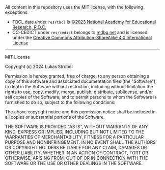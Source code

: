 All content in this repository uses the MIT license, with the following exceptions:
- TBCL data under `res/tbcl` is [©2023 National Academy for Educational Research, R.O.C.](https://coct.naer.edu.tw/page.jsp?ID=41)
- CC-CEDICT under `res/cedict` belongs to [mdbg.net](https://www.mdbg.net/chinese/dictionary?page=cedict) and is licensed under the [Creative Commons Attribution-ShareAlike 4.0 International License](https://creativecommons.org/licenses/by-sa/4.0/)

---

MIT License

Copyright (c) 2024 Lukas Strobel

Permission is hereby granted, free of charge, to any person obtaining a copy
of this software and associated documentation files (the "Software"), to deal
in the Software without restriction, including without limitation the rights
to use, copy, modify, merge, publish, distribute, sublicense, and/or sell
copies of the Software, and to permit persons to whom the Software is
furnished to do so, subject to the following conditions:

The above copyright notice and this permission notice shall be included in all
copies or substantial portions of the Software.

THE SOFTWARE IS PROVIDED "AS IS", WITHOUT WARRANTY OF ANY KIND, EXPRESS OR
IMPLIED, INCLUDING BUT NOT LIMITED TO THE WARRANTIES OF MERCHANTABILITY,
FITNESS FOR A PARTICULAR PURPOSE AND NONINFRINGEMENT. IN NO EVENT SHALL THE
AUTHORS OR COPYRIGHT HOLDERS BE LIABLE FOR ANY CLAIM, DAMAGES OR OTHER
LIABILITY, WHETHER IN AN ACTION OF CONTRACT, TORT OR OTHERWISE, ARISING FROM,
OUT OF OR IN CONNECTION WITH THE SOFTWARE OR THE USE OR OTHER DEALINGS IN THE
SOFTWARE.
